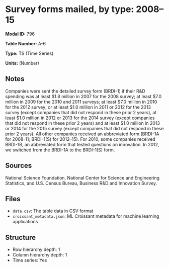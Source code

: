 # Survey forms mailed, by type: 2008–15

**Modal ID:** 796

**Table Number:** A-6

**Type:** TS (Time Series)

**Units:** (Number)

## Notes

Companies were sent the detailed survey form (BRDI-1) if their R&D spending was at least $1.8 million in 2007 for the 2008 survey; at least $7.0 million in 2009 for the 2010 and 2011 surveys; at least $7.0 million in 2010 for the 2012 survey; or at least $1.0 million in 2011 or 2012 for the 2013 survey (except companies that did not respond in these prior 2 years), at least $1.0 million in 2012 or 2013 for the 2014 survey (except companies that did not respond in these prior 2 years) and at least $1.0 million in 2013 or 2014 for the 2015 survey (except companies that did not respond in these prior 2 years). All other companies received an abbreviated form (BRDI-1A for 2008-11; BRDI-1(S) for 2012–15). For 2010, some companies received BRDI-1B, an abbreviated form that tested questions on innovation. In 2012, we switched from the BRDI-1A to the BRDI-1(S) form.

## Sources

National Science Foundation, National Center for Science and Engineering Statistics, and U.S. Census Bureau, Business R&D and Innovation Survey.

## Files

- `data.csv`: The table data in CSV format
- `croissant_metadata.json`: ML Croissant metadata for machine learning applications

## Structure

- Row hierarchy depth: 1
- Column hierarchy depth: 1
- Time series: Yes
